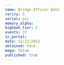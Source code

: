```yaml
---
name: Bridge Officer Data
rarity: 5
series: pic
memory_alpha:
bigbook_tier: 2
events: 37
in_portal:
date: 12/12/2023
obtained: Pack
mega: false
published: true
---
```



